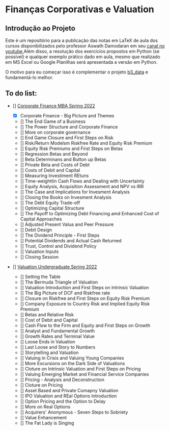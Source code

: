 # Finanças Corporativas e Valuation
## Introdução ao Projeto
Este é um repositório para a publicação das notas em LaTeX de aula dos cursos disponibilizados pelo professor Aswath Damodaran em seu <a href = 'https://www.youtube.com/@AswathDamodaranonValuation'> canal no youtube </a>
Além disso, a resolução dos exercícios propostos em Python (se possível) e qualquer exemplo prático dado em aula, mesmo que realizado em MS Excel ou Google Planilhas será apresentada a versão em Python.

O motivo para eu começar isso é complementar o projeto <a href='https://github.com/luiz-EL/b3_data'>b3\_data</a> e fundamentá-lo melhor.

## To do list:
- [] <a href='https://youtube.com/playlist?list=PLUkh9m2BorqkKMOj0LkU8JCeDlk4k8P-A'>Corporate Finance MBA Spring 2022</a>
  - [x] Corporate Finance - Big Picture and Themes
  - [] The End Game of a Business
  - [] The Power Structure and Corporate Finance
  - [] More on corporate governance
  - [] End Game Closure and First Steps on Risk
  - [] Risk/Return Modelsm Riskfree Rate and Equity Risk Premium
  - [] Equity Risk Premiums and First Steps on Betas
  - [] Regression Betas and Beyond
  - [] Beta Determinans and Button up Betas
  - [] Private Beta and Costs of Debt
  - [] Costs of Debit and Capital
  - [] Measuring Investiment REtuns
  - [] Time-weighttin Cash Flows and Dealing with Uncertainty
  - [] Equity Analysis, Acquisition Assessment and NPV vs IRR
  - [] The Case and Implications for Invesment Analysis
  - [] Closing the Books on Invesment Analysis
  - [] The Debt Equity Trade-off
  - [] Optimizing Capital Structure
  - [] The Payoff to Optimizing Debt Financing amd Enhanced Cost of Capital Approaches
  - [] Adjusted Present Valua and Peer Pressure
  - [] Debit Design
  - [] The Dividend Principle - First Steps
  - [] Potential Dividends and Actual Cash Returned
  - [] Trust, Control and Dividend Policy
  - [] Valuation Inputs
  - [] Closing Session

- [] <a href='https://youtube.com/playlist?list=PLUkh9m2BorqmdITeQCG1Cn6MmGGGkfn6p'>Valuation Undergraduate Spring 2022</a>
  - [] Setting the Table
  - [] The Bermuda Triangle of Valuation 
  - [] Valuation Introduction and First Steps on Intrinsic Valuation 
  - [] The Big Picture of DCF and Riskfree rate 
  - [] Closure on Riskfree and First Steps on Equity Risk Premium 
  - [] Company Exposure to Country Risk and Implied Equity Risk Premium 
  - [] Betas and Relative Risk 
  - [] Cost of Debit and Capital
  - [] Cash Flow to the Firm and Equity and First Steps on Growth
  - [] Analyst and Fundamental Growth
  - [] Growth Rates and Terminal Value
  - [] Loose Ends in Valuation
  - [] Last Loose and Story to Numbers
  - [] Storytelling and Valuation 
  - [] Valuing in Crisis and Valuing Young Companies
  - [] More Excursions on the Dark Side of Valuations
  - [] Cloture on Intrinsic Valuation and First Steps on Pricing
  - [] Valuing Emerging Market and Financial Service Companies
  - [] Pricing - Analysis and Deconstruction
  - [] Cloture on Pricing
  - [] Asset Based and Private Comapny Valuation
  - [] IPO Valuation and REal Options Introduction
  - [] Option Pricing and the Option to Delay
  - [] More on Real Options
  - [] Acquirers' Anonymous - Seven Steps to Sobriety
  - [] Value Enhancement
  - [] The Fat Lady is Singing


